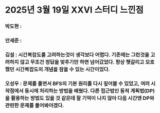 # 2025년 3월 19일 XXVI 스터디 느낀점

### 박도현 : 

### 안세준 : 

### 김설 : 시간복잡도를 고려하는것이 생각보다 어렵다. 기존에는 그런것을 고려하지 않고 무조건 정답을 맞추기만 하면 넘어갔었다. 항상 헷갈리고 모호했던 시간복잡도의 개념을 잠을 수 있는 시간이었다.

### 오성우 : 문제를 풀면서 BFS의 기본 원리를 다시 짚어볼 수 있었고, 여러 시작점에서 동시에 처리하는 방법을 배웠다. 다른 접근법인 동적 계획법(DP)을 활용하는 방법도 있을 것 같은데 잘 기억이 나지 않아 다음 시간엔 DP와 관련한 문제를 풀어봐야겠다.
